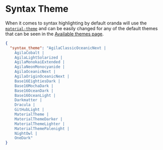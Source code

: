# Syntax Theme

When it comes to syntax highlighting by default oranda will use the [`material-theme`](./theme.md#materialtheme) and can be easily changed for any of the default themes that can be seen in the [Available themes page](./theme.md).

```json
{
  "syntax_theme": "AgilaClassicOceanicNext |
    AgilaCobalt |
    AgilaLightSolarized |
    AgilaMonokaiExtended |
    AgilaNeonMonocyanide |
    AgilaOceanicNext |
    AgilaOriginOceanicNext |
    Base16EightiesDark |
    Base16MochaDark |
    Base16OceanDark |
    Base16OceanLight |
    Darkmatter |
    Dracula |
    GitHubLight |
    MaterialTheme |
    MaterialThemeDarker |
    MaterialThemeLighter |
    MaterialThemePalenight |
    NightOwl |
    OneDark"
}
```
